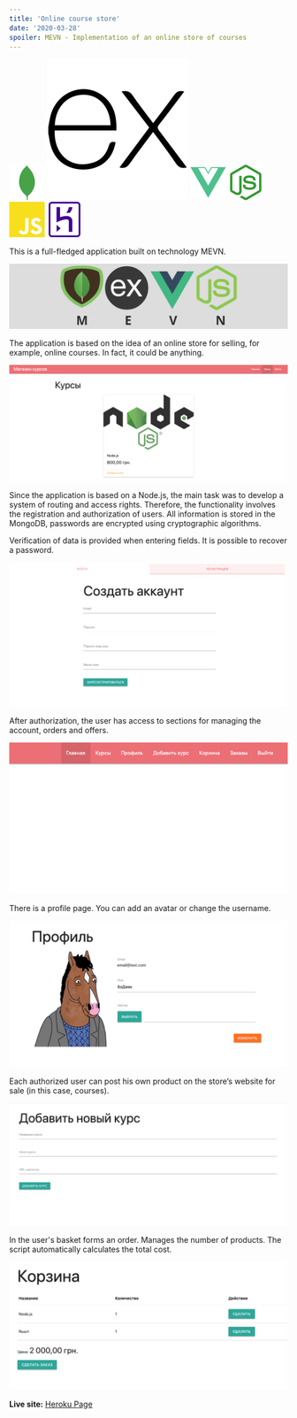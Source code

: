 ```yaml
---
title: 'Online course store'
date: '2020-03-28'
spoiler: MEVN - Implementation of an online store of courses
---
```


![MongoDB](./mongodb.svg)
![Express](./express-original.svg)
![Vue.js](./vue-dot-js.svg)
![Node.js](./node-dot-js.svg)
![JavaScript](./javascript.svg)
![Heroku](./heroku.svg)
![]()

This is a full-fledged application built on technology MEVN.

![MEVN](./mevn.png)

The application is based on the idea of an online store for selling, for example, online courses. In fact, it could be anything.

![CourseStore](./course_store1.png)

Since the application is based on a Node.js, the main task was to develop a system of routing and access rights. Therefore, the functionality involves the registration and authorization of users. All information is stored in the MongoDB, passwords are encrypted using cryptographic algorithms.

Verification of data is provided when entering fields. It is possible to recover a password.

![CourseStore](./course_store2.png)

After authorization, the user has access to sections for managing the account, orders and offers.

![CourseStore](./course_store3.png)

There is a profile page. You can add an avatar or change the username.

![CourseStore](./course_store4.png)

Each authorized user can post his own product on the store’s website for sale (in this case, courses).

![CourseStore](./course_store5.png)

In the user's basket forms an order. Manages the number of products. The script automatically calculates the total cost.

![CourseStore](./course_store6.png)





**Live site:** [Heroku Page](https://pacific-citadel-34381.herokuapp.com/)

